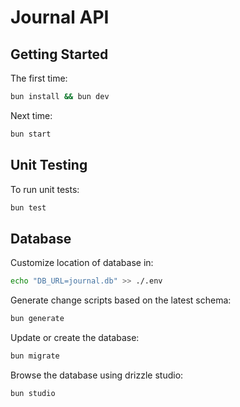 # Journal API

## Getting Started
The first time:
```bash
bun install && bun dev
```

Next time:
```bash
bun start
```

## Unit Testing
To run unit tests:
```bash
bun test
```

## Database
Customize location of database in:
```bash
echo "DB_URL=journal.db" >> ./.env
```

Generate change scripts based on the latest schema:
```bash
bun generate
```

Update or create the database:
```bash
bun migrate
```

Browse the database using drizzle studio:
```bash
bun studio
```